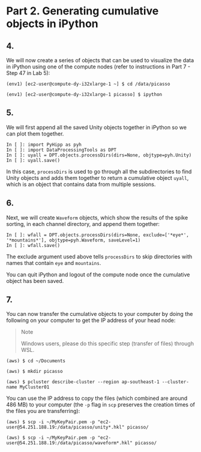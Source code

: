 # Part 2. Generating cumulative objects in iPython

## 4.
We will now create a series of objects that can be used to visualize the data in iPython using one of the compute nodes (refer to instructions in Part 7 - Step 47 in Lab 5):

```shell
(env1) [ec2-user@compute-dy-i32xlarge-1 ~] $ cd /data/picasso

(env1) [ec2-user@compute-dy-i32xlarge-1 picasso] $ ipython
```

## 5.
We will first append all the saved Unity objects together in iPython so we can plot them together. 

```shell
In [ ]: import PyHipp as pyh
In [ ]: import DataProcessingTools as DPT
In [ ]: uyall = DPT.objects.processDirs(dirs=None, objtype=pyh.Unity)
In [ ]: uyall.save()
```

In this case, `processDirs` is used to go through all the subdirectories to find Unity objects and adds them together to return a cumulative object `uyall`, which is an object that contains data from multiple sessions.

## 6.
Next, we will create `Waveform` objects, which show the results of the spike sorting, in each channel directory, and append them together:

```shell
In [ ]: wfall = DPT.objects.processDirs(dirs=None, exclude=['*eye*', '*mountains*'], objtype=pyh.Waveform, saveLevel=1)
In [ ]: wfall.save()
```

The exclude argument used above tells `processDirs` to skip directories with names that contain `eye` and `mountains`. 

You can quit iPython and logout of the compute node once the cumulative object has been saved.

## 7.
You can now transfer the cumulative objects to your computer by doing the following on your computer to get the IP address of your head node:

> <p class="note"> Note
>
> Windows users, please do this specific step (transfer of files) through WSL.

```shell
(aws) $ cd ~/Documents

(aws) $ mkdir picasso

(aws) $ pcluster describe-cluster --region ap-southeast-1 --cluster-name MyCluster01
```

You can use the IP address to copy the files (which combined are around 486 MB) to your computer (the `-p` flag in `scp` preserves the creation times of the files you are transferring):

```shell
(aws) $ scp -i ~/MyKeyPair.pem -p "ec2-user@54.251.188.19:/data/picasso/unity*.hkl" picasso/

(aws) $ scp -i ~/MyKeyPair.pem -p "ec2-user@54.251.188.19:/data/picasso/waveform*.hkl" picasso/
```

